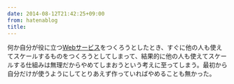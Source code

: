 ```yaml
---
date: 2014-08-12T21:42:25+09:00
from: hatenablog
title: 
---
```


<p>何か自分が役に立つ<a class="keyword" href="http://d.hatena.ne.jp/keyword/Web%A5%B5%A1%BC%A5%D3%A5%B9">Webサービス</a>をつくろうとしたとき、すぐに他の人も使えてスケールするものをつくろうとしてしまって、結果的に他の人も使えてスケールする仕組みは無理だからやめてしまおうという考えに至ってしまう。最初から自分だけが使うようにしてとりあえず作っていればやめることも無かった。</p>

